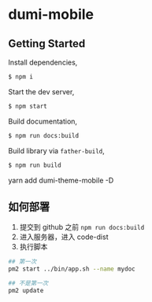 # dumi-mobile

## Getting Started

Install dependencies,

```bash
$ npm i
```

Start the dev server,

```bash
$ npm start
```

Build documentation,

```bash
$ npm run docs:build
```

Build library via `father-build`,

```bash
$ npm run build
```

yarn add dumi-theme-mobile -D

## 如何部署

1. 提交到 github 之前
   `npm run docs:build`
2. 进入服务器，进入 code-dist
3. 执行脚本

```bash
## 第一次
pm2 start ../bin/app.sh --name mydoc

## 不是第一次
pm2 update

```
